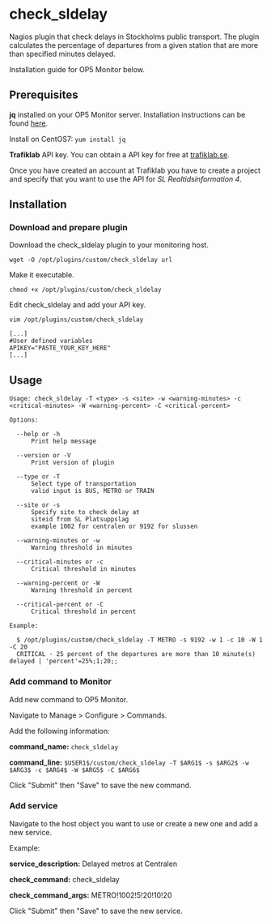 # check_sldelay
Nagios plugin that check delays in Stockholms public transport. The plugin calculates the percentage of departures from a given station that are more than specified minutes delayed.

Installation guide for OP5 Monitor below.

## Prerequisites
**jq** installed on your OP5 Monitor server. Installation instructions can be found [here](https://stedolan.github.io/jq/download/).

Install on CentOS7: `yum install jq`

**Trafiklab** API key. You can obtain a API key for free at [trafiklab.se](https://www.trafiklab.se).

Once you have created an account at Trafiklab you have to create a project and specify that you want to use the API for *SL Realtidsinformation 4*.

## Installation
### Download and prepare plugin
Download the check_sldelay plugin to your monitoring host.

`wget -O /opt/plugins/custom/check_sldelay url`

Make it executable.

`chmod +x /opt/plugins/custom/check_sldelay`

Edit check_sldelay and add your API key.

`vim /opt/plugins/custom/check_sldelay`

```
[...]
#User defined variables
APIKEY="PASTE_YOUR_KEY_HERE"
[...]
```
## Usage
```
Usage: check_sldelay -T <type> -s <site> -w <warning-minutes> -c <critical-minutes> -W <warning-percent> -C <critical-percent>

Options:

  --help or -h
      Print help message

  --version or -V
      Print version of plugin

  --type or -T
      Select type of transportation
      valid input is BUS, METRO or TRAIN

  --site or -s
      Specify site to check delay at
      siteid from SL Platsuppslag
      example 1002 for centralen or 9192 for slussen

  --warning-minutes or -w
      Warning threshold in minutes

  --critical-minutes or -c
      Critical threshold in minutes

  --warning-percent or -W
      Warning threshold in percent

  --critical-percent or -C
      Critical threshold in percent

Example:

  $ /opt/plugins/custom/check_sldelay -T METRO -s 9192 -w 1 -c 10 -W 1 -C 20
  CRITICAL - 25 percent of the departures are more than 10 minute(s) delayed | 'percent'=25%;1;20;;
  ```

### Add command to Monitor
Add new command to OP5 Monitor.

Navigate to Manage > Configure > Commands.

Add the following information:

**command_name:** `check_sldelay`

**command_line:** `$USER1$/custom/check_sldelay -T $ARG1$ -s $ARG2$ -w $ARG3$ -c $ARG4$ -W $ARG5$ -C $ARG6$`


Click "Submit" then "Save" to save the new command.

### Add service
Navigate to the host object you want to use or create a new one and add a new service.

Example:

**service_description:** Delayed metros at Centralen

**check_command:** check_sldelay

**check_command_args:** METRO!1002!5!20!10!20

Click "Submit" then "Save" to save the new service.
